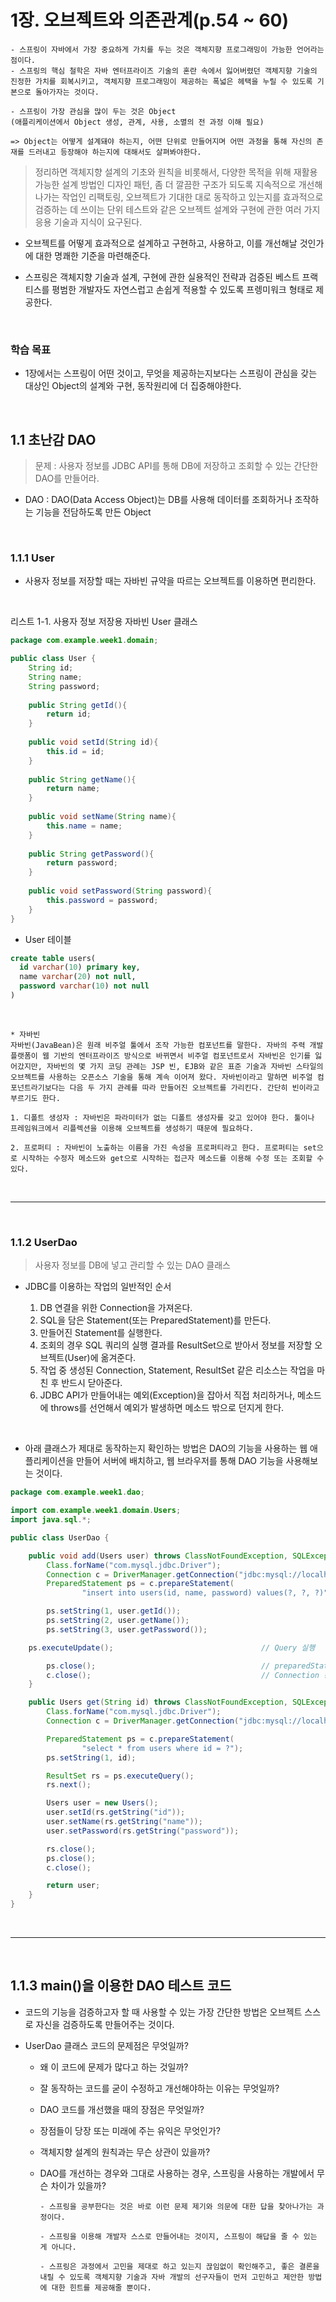 # 1장. 오브젝트와 의존관계(p.54 ~ 60)

```
- 스프링이 자바에서 가장 중요하게 가치를 두는 것은 객체지향 프로그래밍이 가능한 언어라는 점이다.
- 스프링의 핵심 철학은 자바 엔터프라이즈 기술의 혼란 속에서 잃어버렸던 객체지향 기술의 진정한 가치를 회복시키고, 객체지향 프로그래밍이 제공하는 폭넓은 헤택을 누릴 수 있도록 기본으로 돌아가자는 것이다.

- 스프링이 가장 관심을 많이 두는 것은 Object 
(애플리케이션에서 Object 생성, 관계, 사용, 소멸의 전 과정 이해 필요)

=> Object는 어떻게 설계돼야 하는지, 어떤 단위로 만들어지며 어떤 과정을 통해 자신의 존재를 드러내고 등장해야 하는지에 대해서도 살펴봐야한다.
```

> 정리하면 객체지향 설계의 기초와 원칙을 비롯해서, 다양한 목적을 위해 재활용 가능한 설계 방법인 디자인 패턴, 좀 더 깔끔한 구조가 되도록 지속적으로 개선해나가는 작업인 리팩토링, 오브젝트가 기대한 대로 동작하고 있는지를 효과적으로 검증하는 데 쓰이는 단위 테스트와 같은 오브젝트 설계와 구현에 관한 여러 가지 응용 기술과 지식이 요구된다.

- 오브젝트를 어떻게 효과적으로 설계하고 구현하고, 사용하고, 이를 개선해날 것인가에 대한 명쾌한 기준을 마련해준다.

- 스프링은 객체지향 기술과 설계, 구현에 관한 실용적인 전략과 검증된 베스트 프랙티스를 평범한 개발자도 자연스럽고 손쉽게 적용할 수 있도록 프렝미워크 형태로 제공한다.

<br />

### 학습 목표
  - 1장에서는 스프링이 어떤 것이고, 무엇을 제공하는지보다는 스프링이 관심을 갖는 대상인 Object의 설계와 구현, 동작원리에 더 집중해야한다.

<br />

## 1.1 초난감 DAO

> 문제 : 사용자 정보를 JDBC API를 통해 DB에 저장하고 조회할 수 있는 간단한 DAO를 만들어라.

* DAO : DAO(Data Access Object)는 DB를 사용해 데이터를 조회하거나 조작하는 기능을 전담하도록 만든 Object

<br />

### 1.1.1 User
- 사용자 정보를 저장할 때는 자바빈 규약을 따르는 오브젝트를 이용하면 편리한다.

<br />

리스트 1-1. 사용자 정보 저장용 자바빈 User 클래스
```Java
package com.example.week1.domain;

public class User {
    String id;
    String name;
    String password;
    
    public String getId(){
        return id;
    }
    
    public void setId(String id){
        this.id = id;
    }
    
    public String getName(){
        return name;
    }
    
    public void setName(String name){
        this.name = name;
    }
    
    public String getPassword(){
        return password;
    }
    
    public void setPassword(String password){
        this.password = password;
    }
}

```

- User 테이블
```SQL
create table users(
  id varchar(10) primary key,
  name varchar(20) not null,
  password varchar(10) not null
)
```

<br />

```
* 자바빈
자바빈(JavaBean)은 원래 비주얼 툴에서 조작 가능한 컴포넌트를 말한다. 자바의 주력 개발 플랫폼이 웹 기반의 엔터프라이즈 방식으로 바뀌면서 비주얼 컴포넌트로서 자바빈은 인기를 잃어갔지만, 자바빈의 몇 가지 코딩 관례는 JSP 빈, EJB와 같은 표준 기술과 자바빈 스타일의 오브젝트를 사용하는 오픈소스 기술을 통해 계속 이어져 왔다. 자바빈이라고 말하면 비주얼 컴포넌트라기보다는 다음 두 가지 관례를 따라 만들어진 오브젝트를 가리킨다. 간단히 빈이라고 부르기도 한다.

1. 디폴트 생성자 : 자바빈은 파라미터가 없는 디폴트 생성자를 갖고 있어야 한다. 툴이나 프레임워크에서 리플렉션을 이용해 오브젝트를 생성하기 때문에 필요하다.

2. 프로퍼티 : 자바빈이 노출하는 이름을 가진 속성을 프로퍼티라고 한다. 프로퍼티는 set으로 시작하는 수정자 메소드와 get으로 시작하는 접근자 메소드를 이용해 수정 또는 조회할 수 있다.
```

<br />
<hr />
<br />

### 1.1.2 UserDao

> 사용자 정보를 DB에 넣고 관리할 수 있는 DAO 클래스

- JDBC를 이용하는 작업의 일반적인 순서

  1. DB 연결을 위한 Connection을 가져온다.
  2. SQL을 담은 Statement(또는 PreparedStatement)를 만든다.
  3. 만들어진 Statement를 실행한다.
  4. 조회의 경우 SQL 쿼리의 실행 결과를 ResultSet으로 받아서 정보를 저장할 오브젝트(User)에 옮겨준다.
  5. 작업 중 생성된 Connection, Statement, ResultSet 같은 리소스는 작업을 마친 후 반드시 닫아준다.
  6. JDBC API가 만들어내는 예외(Exception)을 잡아서 직접 처리하거나, 메소드에 throws를 선언해서 예외가 발생하면 메소드 밖으로 던지게 한다.

<br />

- 아래 클래스가 제대로 동작하는지 확인하는 방법은 DAO의 기능을 사용하는 웹 애플리케이션을 만들어 서버에 배치하고, 웹 브라우저를 통해 DAO 기능을 사용해보는 것이다.

```Java
package com.example.week1.dao;

import com.example.week1.domain.Users;
import java.sql.*;

public class UserDao {

    public void add(Users user) throws ClassNotFoundException, SQLException {
        Class.forName("com.mysql.jdbc.Driver");
        Connection c = DriverManager.getConnection("jdbc:mysql://localhost/springbook", "spring", "book");
        PreparedStatement ps = c.prepareStatement(
                "insert into users(id, name, password) values(?, ?, ?)");

        ps.setString(1, user.getId());
        ps.setString(2, user.getName());
        ps.setString(3, user.getPassword());

    ps.executeUpdate();                                 // Query 실행

        ps.close();                                     // preparedStatement 닫기
        c.close();                                      // Connection 종료
    }

    public Users get(String id) throws ClassNotFoundException, SQLException {
        Class.forName("com.mysql.jdbc.Driver");
        Connection c = DriverManager.getConnection("jdbc:mysql://localhost/springbook", "spring", "book");

        PreparedStatement ps = c.prepareStatement(
                "select * from users where id = ?");
        ps.setString(1, id);

        ResultSet rs = ps.executeQuery();
        rs.next();

        Users user = new Users();
        user.setId(rs.getString("id"));
        user.setName(rs.getString("name"));
        user.setPassword(rs.getString("password"));

        rs.close();
        ps.close();
        c.close();

        return user;
    }
}
```

<br />
<hr />
<br />

## 1.1.3 main()을 이용한 DAO 테스트 코드

- 코드의 기능을 검증하고자 할 때 사용할 수 있는 가장 간단한 방법은 오브젝트 스스로 자신을 검증하도록 만들어주는 것이다.

- UserDao 클래스 코드의 문제점은 무엇일까?
  
  - 왜 이 코드에 문제가 많다고 하는 것일까?
  - 잘 동작하는 코드를 굳이 수정하고 개선해야하는 이유는 무엇일까?
  - DAO 코드를 개선했을 때의 장점은 무엇일까?
  - 장점들이 당장 또는 미래에 주는 유익은 무엇인가?
  - 객체지향 설계의 원칙과는 무슨 상관이 있을까?
  - DAO를 개선하는 경우와 그대로 사용하는 경우, 스프링을 사용하는 개발에서 무슨 차이가 있을까?

    ```
    - 스프링을 공부한다는 것은 바로 이런 문제 제기와 의문에 대한 답을 찾아나가는 과정이다.

    - 스프링을 이용해 개발자 스스로 만들어내는 것이지, 스프링이 해답을 줄 수 있는 게 아니다.

    - 스프링은 과정에서 고민을 제대로 하고 있는지 끊임없이 확인해주고, 좋은 결론을 내릴 수 있도록 객체지향 기술과 자바 개발의 선구자들이 먼저 고민하고 제안한 방법에 대한 힌트를 제공해줄 뿐이다.
    ```